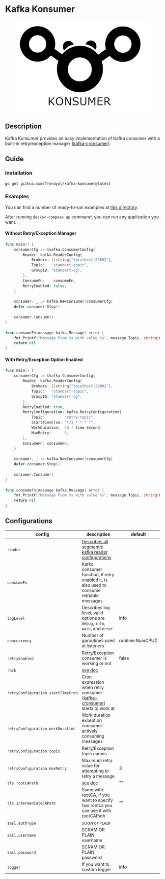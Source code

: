 # Kafka Konsumer
<div style="text-align:center"><img src=".github/images/konsumer.png"/></div>

## Description

Kafka Konsumer provides an easy implementation of Kafka consumer with a built-in retry/exception
manager ([kafka-cronsumer](https://github.com/Trendyol/kafka-cronsumer)).

## Guide

### Installation

```sh
go get github.com/Trendyol/kafka-konsumer@latest
```

### Examples

You can find a number of ready-to-run examples at [this directory](examples).

After running `docker-compose up` command, you can run any application you want.

#### Without Retry/Exception Manager

```go
func main() {
    consumerCfg := &kafka.ConsumerConfig{
        Reader: kafka.ReaderConfig{
            Brokers: []string{"localhost:29092"},
            Topic:   "standart-topic",
            GroupID: "standart-cg",
        },
        ConsumeFn:    consumeFn,
        RetryEnabled: false,
    }

    consumer, _ := kafka.NewConsumer(consumerCfg)
    defer consumer.Stop()
    
    consumer.Consume()
}

func consumeFn(message kafka.Message) error {
    fmt.Printf("Message From %s with value %s", message.Topic, string(message.Value))
    return nil
}

```

#### With Retry/Exception Option Enabled

```go
func main() {
    consumerCfg := &kafka.ConsumerConfig{
        Reader: kafka.ReaderConfig{
            Brokers: []string{"localhost:29092"},
            Topic:   "standart-topic",
            GroupID: "standart-cg",
        },
        RetryEnabled: true,
        RetryConfiguration: kafka.RetryConfiguration{
            Topic:         "retry-topic",
            StartTimeCron: "*/1 * * * *",
            WorkDuration:  50 * time.Second,
            MaxRetry:      3,
        },
        ConsumeFn: consumeFn,
    }
    
    consumer, _ := kafka.NewConsumer(consumerCfg)
    defer consumer.Stop()
    
    consumer.Consume()
}

func consumeFn(message kafka.Message) error {
    fmt.Printf("Message From %s with value %s", message.Topic, string(message.Value))
    return nil
}
```

## Configurations

| config                             | description                                                                                                                           | default          |
|------------------------------------|---------------------------------------------------------------------------------------------------------------------------------------|------------------|
| `reader`                           | [Describes all segmentio kafka reader configurations](https://pkg.go.dev/github.com/segmentio/kafka-go@v0.4.39#ReaderConfig)          |                  |
| `consumeFn`                        | Kafka consumer function, if retry enabled it, is also used to consume retriable messages                                              |                  |
| `logLevel`                         | Describes log level; valid options are `debug`, `info`, `warn`, and `error`                                                           | info             |                          |
| `concurrency`                      | Number of goroutines used at listeners                                                                                                | runtime.NumCPU() |
| `retryEnabled`                     | Retry/Exception consumer is working or not                                                                                            | false            |
| `rack`                             | [see doc](https://pkg.go.dev/github.com/segmentio/kafka-go#RackAffinityGroupBalancer)                                                 |                  |
| `retryConfiguration.startTimeCron` | Cron expression when retry consumer ([kafka-cronsumer](https://github.com/Trendyol/kafka-cronsumer#configurations)) starts to work at |                  |
| `retryConfiguration.workDuration`  | Work duration exception consumer actively consuming messages                                                                          |                  |
| `retryConfiguration.topic`         | Retry/Exception topic names                                                                                                           |                  |
| `retryConfiguration.maxRetry`      | Maximum retry value for attempting to retry a message                                                                                 | 3                |
| `tls.rootCAPath`                   | [see doc](https://pkg.go.dev/crypto/tls#Config.RootCAs)                                                                               | ""               |
| `tls.intermediateCAPath`           | Same with rootCA, if you want to specify two rootca you can use it with rootCAPath                                                    | ""               |
| `sasl.authType`                    | `SCRAM` or `PLAIN`                                                                                                                    |                  |
| `sasl.username`                    | SCRAM OR PLAIN username                                                                                                               |                  |
| `sasl.password`                    | SCRAM OR PLAIN password                                                                                                               |                  |
| `logger`                           | If you want to custom logger                                                                                                          | info             |                          |

